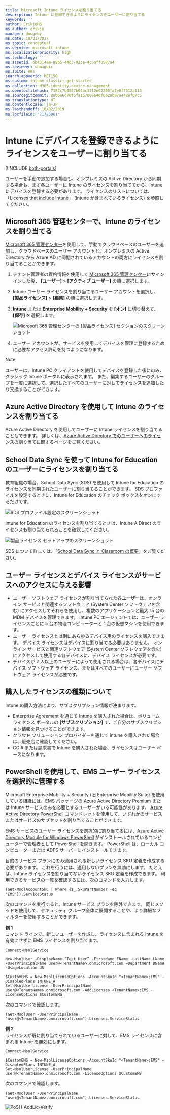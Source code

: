 ```yaml
---
title: Microsoft Intune ライセンスを割り当てる
description: Intune に登録できるようにライセンスをユーザーに割り当てる
keywords: ''
author: ErikjeMS
ms.author: erikje
manager: dougeby
ms.date: 10/31/2017
ms.topic: conceptual
ms.service: microsoft-intune
ms.localizationpriority: high
ms.technology: ''
ms.assetid: bb4314ea-88b5-44d3-92ce-4c6aff0587a4
ms.reviewer: chmaguir
ms.suite: ems
search.appverid: MET150
ms.custom: intune-classic; get-started
ms.collection: M365-identity-device-management
ms.openlocfilehash: 7183c7b4547b04bc3212e02205fa7e0f7312a113
ms.sourcegitcommit: 88b6e6d70f5fa15708e640f6e20b97a442ef07c5
ms.translationtype: HT
ms.contentlocale: ja-JP
ms.lasthandoff: 10/02/2019
ms.locfileid: "71726961"
---
```

# <a name="assign-licenses-to-users-so-they-can-enroll-devices-in-intune"></a>Intune にデバイスを登録できるようにライセンスをユーザーに割り当てる

[!INCLUDE [both-portals](../../intune-classic/includes/note-for-both-portals.md)]

ユーザーを手動で追加する場合も、オンプレミスの Active Directory から同期する場合も、まず各ユーザーに Intune のライセンスを割り当ててから、Intune にデバイスを登録する必要があります。 ライセンスのリストについては、「[Licenses that include Intune](../licenses.md)」 (Intune が含まれているライセンス) を参照してください。

## <a name="assign-an-intune-license-in-the-microsoft-365-admin-center"></a>Microsoft 365 管理センターで、Intune のライセンスを割り当てる

[Microsoft 365 管理センター](http://go.microsoft.com/fwlink/p/?LinkId=698854)を使用して、手動でクラウドベースのユーザーを追加し、クラウドベースのユーザー アカウントと、オンプレミスの Active Directory から Azure AD に同期されているアカウントの両方にライセンスを割り当てることができます。

1. テナント管理者の資格情報を使用して [Microsoft 365 管理センター](http://go.microsoft.com/fwlink/p/?LinkId=698854)にサインインした後、 **[ユーザー]**  >  **[アクティブ ユーザー]** の順に選択します。

2. Intune ユーザー ライセンスを割り当てるユーザー アカウントを選択し、 **[製品ライセンス]**  >  **[編集]** の順に選択します。

3. **Intune** または **Enterprise Mobility + Security** を **[オン]** に切り替えて、 **[保存]** を選択します。

   ![Microsoft 365 管理センターの [製品ライセンス] セクションのスクリーンショット](./media/licenses-assign/office-assign-license.png)

4. ユーザー アカウントが、サービスを使用してデバイスを管理に登録するために必要なアクセス許可を持つようになります。

> [!NOTE]
> ユーザーは、Intune PC クライアントを使用してデバイスを登録した後にのみ、クラシック Intune ポータルに表示されます。 また、編集するユーザーのグループを一度に選択して、選択したすべてのユーザーに対してライセンスを追加したり交換することができます。

## <a name="assign-an-intune-license-by-using-azure-active-directory"></a>Azure Active Directory を使用して Intune のライセンスを割り当てる

Azure Active Directory を使用してユーザーに Intune ライセンスを割り当てることもできます。 詳しくは、[Azure Active Directory でのユーザーへのライセンスの割り当て](https://docs.microsoft.com/azure/active-directory/active-directory-licensing-group-assignment-azure-portal)に関するページをご覧ください。 

## <a name="use-school-data-sync-to-assign-licenses-to-users-in-intune-for-education"></a>School Data Sync を使って Intune for Education のユーザーにライセンスを割り当てる
教育組織の場合、School Data Sync (SDS) を使用して Intune for Education のライセンスを同期されたユーザーに割り当てることができます。 SDS プロファイルを設定するときに、Intune for Education のチェック ボックスをオンにするだけです。  

![SDS プロファイル設定のスクリーンショット](./media/licenses-assign/i4e-sds-profile-setup-setting.png)

Intune for Education のライセンスを割り当てるときは、Intune A Direct のライセンスも割り当てられることを確認してください。

![製品ライセンス セットアップのスクリーンショット](./media/licenses-assign/i4e-set-licenses.png)

SDS について詳しくは、「[School Data Sync と Classroom の概要](https://support.office.com/article/Overview-of-School-Data-Sync-and-Classroom-f3d1147b-4ade-4905-8518-508e729f2e91)」をご覧ください。

## <a name="how-user-and-device-licenses-affect-access-to-services"></a>ユーザー ライセンスとデバイス ライセンスがサービスへのアクセスに与える影響
* ユーザー ソフトウェア ライセンスが割り当てられた各**ユーザー**は、オンライン サービスと関連するソフトウェア (System Center ソフトウェアを含む) にアクセスしてそれらを使用し、複数のアプリケーションと最大 15 台の MDM デバイスを管理できます。 Intune PC エージェントでは、ユーザー ライセンスごとに 5 台の物理コンピューターと 1 台の仮想マシンを使用できます。
* ユーザー ライセンスとは別にあらゆるデバイス用のライセンスを購入できます。 デバイス ライセンスはデバイスに割り当てる必要はありません。 オンライン サービスと関連ソフトウェア (System Center ソフトウェアを含む) にアクセスして使用する各デバイスに、デバイス ライセンスが必要です。
* デバイスが 2 人以上のユーザーによって使用される場合は、各デバイスにデバイス ソフトウェア ライセンス、またはすべてのユーザーにユーザー ソフトウェア ライセンスが必要です。

## <a name="understanding-the-type-of-licenses-you-have-purchased"></a>購入したライセンスの種類について

Intune の購入方法により、サブスクリプション情報が決まります。

- Enterprise Agreement を通じて Intune を購入された場合は、ボリューム ライセンス ポータルの **[サブスクリプション]** で、ご自分のサブスクリプション情報を見つけることができます。
- クラウド ソリューション プロバイダーを通じて Intune を購入された場合は、販売店に確認してください。
- CC # または請求書で Intune を購入された場合、ライセンスはユーザー ベースになります。




## <a name="use-powershell-to-selectively-manage-ems-user-licenses"></a>PowerShell を使用して、EMS ユーザー ライセンスを選択的に管理する
Microsoft Enterprise Mobility + Security (旧 Enterprise Mobility Suite) を使用している組織には、EMS パッケージの Azure Active Directory Premium または Intune サービスのみを必要とするユーザーがいる可能性があります。 [Azure Active Directory PowerShell コマンドレット](https://msdn.microsoft.com/library/jj151815.aspx)を使用して、いずれかのサービスまたはサービスのサブセットを割り当てることができます。

EMS サービスのユーザー ライセンスを選択的に割り当てるには、[Azure Active Directory Module for Windows PowerShell](https://msdn.microsoft.com/library/jj151815.aspx#bkmk_installmodule) がインストールされているコンピューターで管理者として PowerShell を開きます。 PowerShell は、ローカル コンピューターまたは ADFS サーバーにインストールできます。

目的のサービス プランにのみ適用される新しいライセンス SKU 定義を作成する必要があります。 これを行うには、適用しないプランを無効にします。 たとえば、Intune ライセンスを割り当てないライセンス SKU 定義を作成できます。 利用できるサービスの一覧を確認するには、次のコマンドを入力します。

    (Get-MsolAccountSku | Where {$_.SkuPartNumber -eq "EMS"}).ServiceStatus

次のコマンドを実行すると、Intune サービス プランを除外できます。 同じメソッドを使用して、セキュリティ グループ全体に展開することや、より詳細なフィルターを使用することができます。

**例 1**<br>
コマンド ラインで、新しいユーザーを作成し、ライセンスに含まれる Intune を有効にせずに EMS ライセンスを割り当てます。

    Connect-MsolService

    New-MsolUser -DisplayName “Test User” -FirstName FName -LastName LName -UserPrincipalName user@<TenantName>.onmicrosoft.com –Department DName -UsageLocation US

    $CustomEMS = New-MsolLicenseOptions -AccountSkuId "<TenantName>:EMS" -DisabledPlans INTUNE_A
    Set-MsolUserLicense -UserPrincipalName user@<TenantName>.onmicrosoft.com -AddLicenses <TenantName>:EMS -LicenseOptions $CustomEMS


次のコマンドで確認します。

    (Get-MsolUser -UserPrincipalName "user@<TenantName>.onmicrosoft.com").Licenses.ServiceStatus

**例 2**<br>
ライセンスが既に割り当てられているユーザーに対して、EMS ライセンスに含まれる Intune を無効にします。

    Connect-MsolService

    $CustomEMS = New-MsolLicenseOptions -AccountSkuId "<TenantName>:EMS" -DisabledPlans INTUNE_A
    Set-MsolUserLicense -UserPrincipalName user@<TenantName>.onmicrosoft.com -LicenseOptions $CustomEMS

次のコマンドで確認します。

    (Get-MsolUser -UserPrincipalName "user@<TenantName>.onmicrosoft.com").Licenses.ServiceStatus

![PoSH-AddLic-Verify](./media/licenses-assign/posh-addlic-verify.png)
